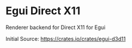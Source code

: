 # Egui Direct X11

Renderer backend for Direct X11 for Egui

Initial Source: https://crates.io/crates/egui-d3d11
